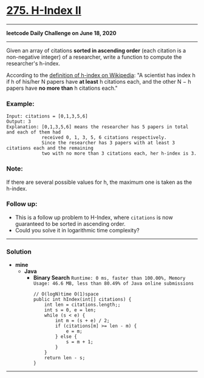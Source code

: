 # [275. H-Index II](https://leetcode.com/problems/h-index-ii/)

---

**leetcode Daily Challenge on June 18, 2020**

---

Given an array of citations **sorted in ascending order** (each citation is a non-negative integer) of a researcher, write a function to compute the researcher's h-index.

According to the [definition of h-index on Wikipedia](https://en.wikipedia.org/wiki/H-index): "A scientist has index h if h of his/her N papers have **at least** h citations each, and the other N − h papers have **no more than** h citations each."

### Example:
```
Input: citations = [0,1,3,5,6]
Output: 3 
Explanation: [0,1,3,5,6] means the researcher has 5 papers in total and each of them had 
             received 0, 1, 3, 5, 6 citations respectively. 
             Since the researcher has 3 papers with at least 3 citations each and the remaining 
             two with no more than 3 citations each, her h-index is 3.
```

### Note:
If there are several possible values for h, the maximum one is taken as the h-index.

### Follow up:
* This is a follow up problem to H-Index, where `citations` is now guaranteed to be sorted in ascending order.
* Could you solve it in logarithmic time complexity?

---

### Solution
* **mine**
  * **Java**
    * **Binary Search** `Runtime: 0 ms, faster than 100.00%, Memory Usage: 46.6 MB, less than 80.49% of Java online submissions`
      ```
      // O(logN)time O(1)space
      public int hIndex(int[] citations) {
          int len = citations.length;;
          int s = 0, e = len;
          while (s < e) {
              int m = (s + e) / 2;
              if (citations[m] >= len - m) {
                  e = m;
              } else {
                  s = m + 1;
              }
          }
          return len - s;
      }
      ```
  



---
